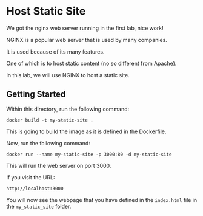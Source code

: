 # Host Static Site

We got the nginx web server running in the first lab, nice work!

NGINX is a popular web server that is used by many companies.

It is used because of its many features.

One of which is to host static content (no so different from Apache).

In this lab, we will use NGINX to host a static site.

## Getting Started

Within this directory, run the following command:

```console
docker build -t my-static-site .
```

This is going to build the image as it is defined in the Dockerfile. 

Now, run the following command:

```console
docker run --name my-static-site -p 3000:80 -d my-static-site
```

This will run the web server on port 3000.

If you visit the URL:

```console
http://localhost:3000
```

You will now see the webpage that you have defined in the `index.html` file in the `my_static_site` folder.


